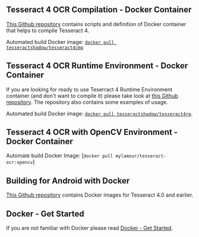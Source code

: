 ## Tesseract 4 OCR Compilation - Docker Container

[This Github repository](https://github.com/tesseract-shadow/tesseract-ocr-compilation) contains scripts and definition of Docker container that helps to compile Tesseract 4. 

Automated build Docker image: [`docker pull tesseractshadow/tesseract4cmp`](https://hub.docker.com/r/tesseractshadow/tesseract4cmp/)

## Tesseract 4 OCR Runtime Environment - Docker Container

If you are looking for ready to use Teserract 4 Runtime Environment container (and don't want to compile it) please take look at [this Github repository](https://github.com/tesseract-shadow/tesseract-ocr-re). The repository also contains some examples of usage.

Automated build Docker image: [`docker pull tesseractshadow/tesseract4re`](https://hub.docker.com/r/tesseractshadow/tesseract4re/).

## Tesseract 4 OCR with OpenCV Environment - Docker Container

Automate build Docker Image: [`docker pull mylamour/tesseract-ocr:opencv`]

## Building for Android with Docker

[This Github repository](https://github.com/rhardih/bad/tree/master/tesseract) contains Docker images for Tesseract 4.0 and earlier.

## Docker - Get Started

If you are not familiar with Docker please read [Docker - Get Started](https://docs.docker.com/get-started/).
